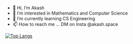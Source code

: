 - 👋 Hi, I’m Akash
- 👀 I’m interested in Mathematics and Computer Science
- 🌱 I’m currently learning CS Engineering
- 📫 How to reach me ... DM on Insta @akash.space

[![Top Langs](https://github-readme-stats.vercel.app/api/top-langs/?username=akashinfinity12&layout=compact&exclude_repo=Machine-Learning&langs_count=10)](https://github.com/akashinfinity12/github-readme-stats)

<!---
akashinfinity12/akashinfinity12 is a ✨ special ✨ repository because its `README.md` (this file) appears on your GitHub profile.
You can click the Preview link to take a look at your changes.
--->
